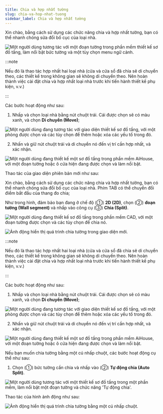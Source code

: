 ```yaml
---
title: Chia và hợp nhất tường
slug: chia-va-hop-nhat-tuong
sidebar_label: Chia và hợp nhất tường
---
```


Xin chào, bằng cách sử dụng các chức năng chia và hợp nhất tường, bạn có thể nhanh chóng sửa đổi bố cục của loại nhà.

![Một người dùng tương tác với một đoạn tường trong phần mềm thiết kế sơ đồ tầng, làm nổi bật bức tường và một tùy chọn menu ngữ cảnh.](https://storage.googleapis.com/jegavn_kb/images/e263f550-8ba0-461f-bc0a-02bfa2e01f37.png)

:::note

Nếu đó là thao tác hợp nhất hai loại nhà (cửa và cửa sổ đã chia sẽ di chuyển theo, các thiết kế trong không gian sẽ không di chuyển theo. Nên hoàn thành việc cài đặt chia và hợp nhất loại nhà trước khi tiến hành thiết kế phụ kiện, v.v.)

:::

Các bước hoạt động như sau:

1. Nhấp và chọn loại nhà bằng nút chuột trái. Cái được chọn sẽ có màu xanh, và chọn **Di chuyển (Move)**;

![Một người dùng đang tương tác với giao diện thiết kế sơ đồ tầng, với một phòng được chọn và các tùy chọn để thêm hoặc xóa các yếu tố trong đó.](https://storage.googleapis.com/jegavn_kb/images/5e93201c-4136-4131-8ebf-d2fc772708c3.png)

2. Nhấn và giữ nút chuột trái và di chuyển nó đến vị trí cần hợp nhất, và xác nhận.

![Một người dùng đang thiết kế một sơ đồ tầng trong phần mềm AiHouse, với một đoạn tường hoặc ô cửa hiện đang được chọn và làm nổi bật.](https://storage.googleapis.com/jegavn_kb/images/4eb61ee0-ed31-46bc-b997-0f5a56b103ff.png)

Thao tác của giao diện phiên bản mới như sau:

Xin chào, bằng cách sử dụng các chức năng chia và hợp nhất tường, bạn có thể nhanh chóng sửa đổi bố cục của loại nhà. Phím TAB có thể chuyển đổi điểm bắt đầu của thang đo chia;

Như trong hình, đảm bảo bạn đang ở chế độ (①) **2D (2D)**, chọn (②) **đoạn tường (Wall segment)** và nhấp vào công cụ (③) **Chia (Split)**.

![Một người dùng đang thiết kế sơ đồ tầng trong phần mềm CAD, với một đoạn tường được chọn và các tùy chọn để chia nó.](https://storage.googleapis.com/jegavn_kb/images/e06cfde2-f3a8-429a-82e7-115566eb4ebb.png)

![Ảnh động hiển thị quá trình chia tường trong giao diện mới.](https://storage.googleapis.com/jegavn_kb/images/2fd84e70-ce87-4bef-a1c4-e9a08ffa38de.gif)

:::note

Nếu đó là thao tác hợp nhất hai loại nhà (cửa và cửa sổ đã chia sẽ di chuyển theo, các thiết kế trong không gian sẽ không di chuyển theo. Nên hoàn thành việc cài đặt chia và hợp nhất loại nhà trước khi tiến hành thiết kế phụ kiện, v.v.)

:::

Các bước hoạt động như sau:

1. Nhấp và chọn loại nhà bằng nút chuột trái. Cái được chọn sẽ có màu xanh, và chọn **Di chuyển (Move)**;

![Một người dùng đang tương tác với giao diện thiết kế sơ đồ tầng, với một phòng được chọn và các tùy chọn để thêm hoặc xóa các yếu tố trong đó.](https://storage.googleapis.com/jegavn_kb/images/5e93201c-4136-4131-8ebf-d2fc772708c3.png)

2. Nhấn và giữ nút chuột trái và di chuyển nó đến vị trí cần hợp nhất, và xác nhận.

![Một người dùng đang thiết kế một sơ đồ tầng trong phần mềm AiHouse, với một đoạn tường hoặc ô cửa hiện đang được chọn và làm nổi bật.](https://storage.googleapis.com/jegavn_kb/images/4eb61ee0-ed31-46bc-b997-0f5a56b103ff.png)

Nếu bạn muốn chia tường bằng một cú nhấp chuột, các bước hoạt động cụ thể như sau:

1. Chọn (①) bức tường cần chia và nhấp vào (②) **Tự động chia (Auto Split)**.

![Một người dùng tương tác với một thiết kế sơ đồ tầng trong một phần mềm, làm nổi bật một đoạn tường và chức năng 'Tự động chia'.](https://storage.googleapis.com/jegavn_kb/images/3d93b011-a303-458b-8468-3caf49ced19d.png)

Thao tác của hình ảnh động như sau:

![Ảnh động hiển thị quá trình chia tường bằng một cú nhấp chuột.](https://storage.googleapis.com/jegavn_kb/images/b064d180-c5c0-41f9-88fe-2e53f58e0f0e.gif)